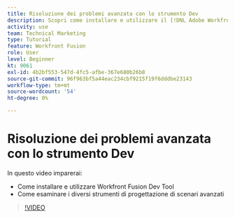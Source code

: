 ```yaml
---
title: Risoluzione dei problemi avanzata con lo strumento Dev
description: Scopri come installare e utilizzare il [!DNL Adobe Workfront Fusion Dev Tool]e controlla i diversi strumenti avanzati di progettazione dello scenario che include.
activity: use
team: Technical Marketing
type: Tutorial
feature: Workfront Fusion
role: User
level: Beginner
kt: 9061
exl-id: 4b2bf553-547d-4fc5-afbe-367e680b26b8
source-git-commit: 96f963bf5a44eac234cbf9215f19f6dddbe23143
workflow-type: tm+mt
source-wordcount: '54'
ht-degree: 0%

---
```


# Risoluzione dei problemi avanzata con lo strumento Dev

In questo video imparerai:

* Come installare e utilizzare Workfront Fusion Dev Tool
* Come esaminare i diversi strumenti di progettazione di scenari avanzati

>[!VIDEO](https://video.tv.adobe.com/v/335302/?quality=12)
